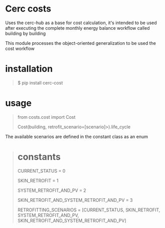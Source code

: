 # Cerc costs 

Uses the cerc-hub as a base for cost calculation, it's intended to be used after executing the complete monthly energy
balance workflow called building by building

This module processes the object-oriented generalization to be used the cost workflow

# installation

> $ pip install cerc-cost

# usage

> from costs.cost import Cost
>
> Cost(building, retrofit_scenario=[scenario]>).life_cycle
> 

The available scenarios are defined in the constant class as an enum

> # constants
> CURRENT_STATUS = 0
> 
> SKIN_RETROFIT = 1
> 
> SYSTEM_RETROFIT_AND_PV = 2
> 
> SKIN_RETROFIT_AND_SYSTEM_RETROFIT_AND_PV = 3
> 
> RETROFITTING_SCENARIOS = [CURRENT_STATUS, SKIN_RETROFIT, SYSTEM_RETROFIT_AND_PV, SKIN_RETROFIT_AND_SYSTEM_RETROFIT_AND_PV]
>
